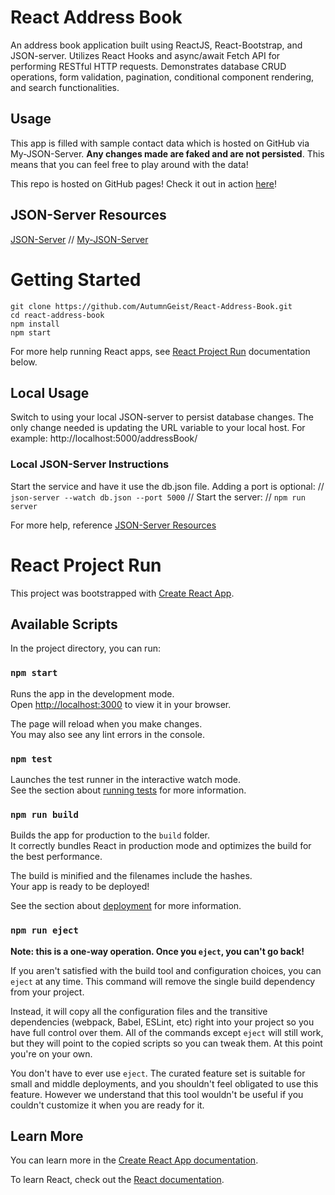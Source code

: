 # React Address Book
An address book application built using ReactJS, React-Bootstrap, and JSON-server. Utilizes React Hooks and async/await Fetch API for performing RESTful HTTP requests. Demonstrates database CRUD operations, form validation, pagination, conditional component rendering, and search functionalities.  

## Usage
This app is filled with sample contact data which is hosted on GitHub via My-JSON-Server. **Any changes made are faked and are not persisted**. This means that you can feel free to play around with the data!

This repo is hosted on GitHub pages! Check it out in action [here](https://autumngeist.github.io/React-Address-Book/)!

## JSON-Server Resources
[JSON-Server](https://github.com/typicode/json-server) //
[My-JSON-Server](https://my-json-server.typicode.com/)



# Getting Started
```
git clone https://github.com/AutumnGeist/React-Address-Book.git
cd react-address-book
npm install
npm start
```

For more help running React apps, see [React Project Run](#react-project-run) documentation below.

## Local Usage
Switch to using your local JSON-server to persist database changes. The only change needed is updating the URL variable to your local host. For example: http://localhost:5000/addressBook/

### Local JSON-Server Instructions
Start the service and have it use the db.json file. Adding a port is optional: //
`json-server --watch db.json --port 5000` //
Start the server: //
`npm run server`

For more help, reference [JSON-Server Resources](#json-server-resources)



# React Project Run
This project was bootstrapped with [Create React App](https://github.com/facebook/create-react-app).

## Available Scripts
In the project directory, you can run:

### `npm start`
Runs the app in the development mode.\
Open [http://localhost:3000](http://localhost:3000) to view it in your browser.

The page will reload when you make changes.\
You may also see any lint errors in the console.

### `npm test`
Launches the test runner in the interactive watch mode.\
See the section about [running tests](https://facebook.github.io/create-react-app/docs/running-tests) for more information.

### `npm run build`
Builds the app for production to the `build` folder.\
It correctly bundles React in production mode and optimizes the build for the best performance.

The build is minified and the filenames include the hashes.\
Your app is ready to be deployed!

See the section about [deployment](https://facebook.github.io/create-react-app/docs/deployment) for more information.

### `npm run eject`
**Note: this is a one-way operation. Once you `eject`, you can't go back!**

If you aren't satisfied with the build tool and configuration choices, you can `eject` at any time. This command will remove the single build dependency from your project.

Instead, it will copy all the configuration files and the transitive dependencies (webpack, Babel, ESLint, etc) right into your project so you have full control over them. All of the commands except `eject` will still work, but they will point to the copied scripts so you can tweak them. At this point you're on your own.

You don't have to ever use `eject`. The curated feature set is suitable for small and middle deployments, and you shouldn't feel obligated to use this feature. However we understand that this tool wouldn't be useful if you couldn't customize it when you are ready for it.

## Learn More
You can learn more in the [Create React App documentation](https://facebook.github.io/create-react-app/docs/getting-started).

To learn React, check out the [React documentation](https://reactjs.org/).

